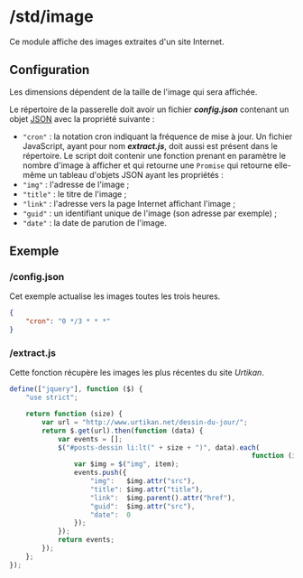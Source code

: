 # /std/image
Ce module affiche des images extraites d'un site Internet.

## Configuration
Les dimensions dépendent de la taille de l'image qui sera affichée.

Le répertoire de la passerelle doit avoir un fichier ***config.json***
contenant un objet [JSON](http://www.json.org "JavaScript Object Notation")
avec la propriété suivante :
- `"cron"` : la notation cron indiquant la fréquence de mise à jour.
Un fichier JavaScript, ayant pour nom ***extract.js***, doit aussi est présent
dans le répertoire. Le script doit contenir une fonction prenant en paramètre
le nombre d'image à afficher et qui retourne une `Promise` qui retourne
elle-même un tableau d'objets JSON ayant les propriétés :
- `"img"` : l'adresse de l'image ;
- `"title"` : le titre de l'image ;
- `"link"` : l'adresse vers la page Internet affichant l'image ;
- `"guid"` : un identifiant unique de l'image (son adresse par exemple) ;
- `"date"` : la date de parution de l'image.

## Exemple
### /config.json
Cet exemple actualise les images toutes les trois heures.
```JSON
{
    "cron": "0 */3 * * *"
}
```
### /extract.js
Cette fonction récupère les images les plus récentes du site *Urtikan*.
```JavaScript
define(["jquery"], function ($) {
    "use strict";

    return function (size) {
        var url = "http://www.urtikan.net/dessin-du-jour/";
        return $.get(url).then(function (data) {
            var events = [];
            $("#posts-dessin li:lt(" + size + ")", data).each(
                                                            function (i, item) {
                var $img = $("img", item);
                events.push({
                    "img":   $img.attr("src"),
                    "title": $img.attr("title"),
                    "link":  $img.parent().attr("href"),
                    "guid":  $img.attr("src"),
                    "date":  0
                });
            });
            return events;
        });
    };
});

```
